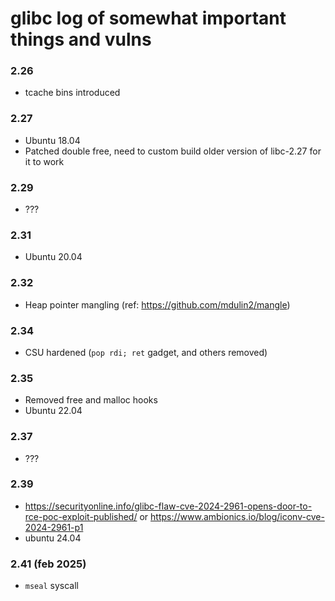 # glibc log of somewhat important things and vulns

### 2.26

- tcache bins introduced

### 2.27

- Ubuntu 18.04
- Patched double free, need to custom build older version of libc-2.27 for it to work

### 2.29

- ???

### 2.31

- Ubuntu 20.04

### 2.32

- Heap pointer mangling (ref: https://github.com/mdulin2/mangle)

### 2.34

- CSU hardened (`pop rdi; ret` gadget, and others removed)

### 2.35

- Removed free and malloc hooks
- Ubuntu 22.04

### 2.37

- ???

### 2.39

- https://securityonline.info/glibc-flaw-cve-2024-2961-opens-door-to-rce-poc-exploit-published/ or https://www.ambionics.io/blog/iconv-cve-2024-2961-p1
- ubuntu 24.04

### 2.41 (feb 2025)

- `mseal` syscall
